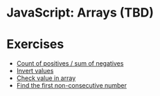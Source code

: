 # JavaScript: Arrays (TBD)

# Exercises

- [Count of positives / sum of negatives](https://www.codewars.com/kata/576bb71bbbcf0951d5000044/train/javascript)
- [Invert values](https://www.codewars.com/kata/5899dc03bc95b1bf1b0000ad/train/javascript)
- [Check value in array](https://www.codewars.com/kata/57cc975ed542d3148f00015b/train/javascript)
- [Find the first non-consecutive number](https://www.codewars.com/kata/58f8a3a27a5c28d92e000144/train/javascript)
